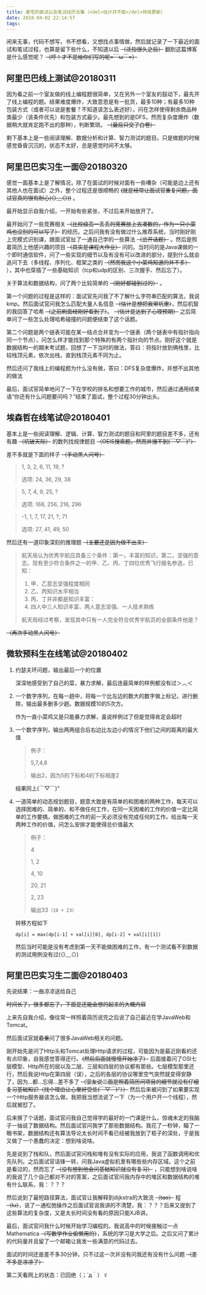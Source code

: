 ```yaml
---
title: 废宅的面试以及笔试经历合集（<del>估计并不能</del>持续更新）
date: 2018-04-02 22:14:57
tags:
---
```


闲来无事，代码不想写，书不想看，又想找点事情做，然后就记录了一下最近的面试和笔试过程，也算是留下些什么，不知道以后 ~~（泛指很久之后）~~ 翻到这篇博客是什么感觉呢？ ~~（哼！才不是给你们写的呢=￣ω￣=）~~

<!--more-->

## 阿里巴巴线上测试@20180311

因为看之前一个室友做的线上编程题很简单，又在另外一个室友的鼓动下，最先开了线上编程的题。结果难度爆炸，大致意思是有一批货，最多10种；有最多10种包装方式（或者可以说是套餐？不知道该怎么表述好），问在怎样使得剩余商品种类最少（该条件优先）和包装方式最少。最先想到的是DFS，然而复杂度爆炸（数据稍大就肯定跑不出的那种），判断繁琐。 ~~（最后只交了白卷）~~

剩下基本上是一些阅读理解、数据分析和计算、智力测试的题目。只是做题的时候感觉昏昏沉沉的，状态不太好，总是感觉时间不太够。

## 阿里巴巴实习生一面@20180320

感觉一面基本上是了解情况，除了在面试的时候对面有一些嘈杂（可能是边上还有其他人也在面试）之外，整个过程还是很顺畅的 ~~(就是经常让面试官重复问题，面试官真的很有耐心(⊙﹏⊙))~~ 。

最开始显示自我介绍，一开始有些紧张，不过后来开始放开了。

最开始问了一些竞赛相关 ~~（比校级高一丢丢的竞赛放上去凑数的，作为一只小菜鸡也没别的可以写了）~~ 的经历。之后问我有没有做过什么推荐系统，当时刚好刚上完模式识别课，跟面试官扯了一通自己学的一些算法 ~~（岔开话题）~~ 。然后是照着简历上他感兴趣的项目 ~~（其实是课程大作业）~~ 问的。当时问的是Java课做的一个即时通信软件，问了一些实现的细节以及有没有可以改进的部分，提到什么就会追问下去（多线程、序列化、框架之类的 ~~（然而我这个小菜鸡知道的并不多）~~ ），其中也穿插了一些基础知识（tcp和udp的区别、三次握手、然后忘了）。

关于算法和数据结构，问了两个比较简单的 ~~（刚好都碰到过的）~~ 。

第一个问题的过程是这样的：面试官先问我了不了解什么字符串匹配的算法，我说kmp。然后面试官问我怎么匹配大量人名信息 ~~（估计是想把我带坑里）~~，然后机智的我回答了哈希 ~~（之前刷面经刚好看到了）~~。  ~~（估计是达到了心理预期）~~ 之后简单问了一些怎么处理哈希碰撞的问题便结束了这个话题。

第二个问题是两个链表可能在某一结点合并变为一个链表（两个链表中有指针指向同一个节点），问怎么样才能找到那个特殊的有两个指针向的节点。刚好这个就是数据结构一的期末考试题，回想了一下当时的做法，答曰：将指针放到俩栈里，比较栈顶元素，依次出栈，直到栈顶元素不同为止。

然后还问了我线上的编程题为什么没有做，答曰：DFS复杂度爆炸，并想不出其他的做法

最后，面试官简单地问了一下在学校的排名和想要工作的城市，然后通过通用结束语“你还有什么问题要问吗？”结束了面试，整个过程30分钟出头。


## 埃森哲在线笔试@20180401

基本上是一些阅读理解、逻辑、计算、智力测试的题目和阿里的题目差不多，还有有趣 ~~（坑破天际）~~ 的数列找规律题目 ~~（OEIS搜索题，然而并搜不到(￣▽￣)"）~~

差不多就是下面的样子 ~~（手动黑人问号）~~

>1, 3, 2, 6, 11, 19, ?
>
>选项: 24, 36, 29, 38

>5, 7, 4, 9, 25, ?
>
>选项: 168, 256, 216, 296

>-1, 1, 7, 17, 21, ?, 71
>
>选项: 27, 41, 49, 50

然后还有一道印象深刻的推理题 ~~（主要还是因为做不出来）~~

>航天局认为优秀宇航应具备三个条件：第一，丰富的知识，第二，坚强的意志。现有至少符合条件之一的甲、乙、丙、丁四位优秀飞行报名参选，已知：
>1. 甲、乙意志坚强程度相同
>2. 乙、丙知识水平相当
>3. 丙、丁并非都是知识丰富：
>4. 四人中三人知识丰富、两人意志坚强、一人技术熟练
>
>航天局经过考察，发现其中只有一人完全符合优秀宇航员的全部条件他是？

~~（再次手动黑人问号）~~

## 微软预科生在线笔试@20180402

1. 约瑟夫环问题，输出最后一个的位置

    深深地感受到了自己的菜，暴力求解，最后连最简单的样例都没有过＞︿＜

2. 一个数字序列，在每一趟中，将每一个比左边的数大的数字做上标记，进行删除，输出最多删多少趟。数据规模10的5次方。

    作为一直小菜鸡又是只能暴力求解，虽说样例过了但是觉得肯定会超时

3. 一个数字序列，输出两两组合后右边比左边小的情况下他们之间的距离的最大值

    > 例子：
    > 
    > 5,7,4,8
    >
    > 输出2，因为5的下标和4的下标相差2

    结果同上(￣▽￣)"

4. 一道简单的动态规划题目，题意大致是有简单的和困难的两种工作，每天可以选择困难的、简单的、和不做任何工作，在同一天困难的工作的价值一定比简单的工作要搞，做困难的工作的前一天必须没有完成任何的工作。给出每一天两种工作的价值，问怎么安排才能使得总价值最大

    > 例子：
    > 
    > 4
    >
    > 1, 2
    > 
    > 4, 10
    > 
    > 20, 21
    > 
    > 2, 23
    > 
    > 输出33`（10 + 23）`

    转移方程如下

    ```
    dp[i] = max(dp[i-1] + val[i][0], dp[i-2] + val[i][1])
    ```

    然后当时可能是没有考虑到第一天不能做困难的工作，有一个测试看不到数据的测试用例没有过(⊙﹏⊙)

## 阿里巴巴实习生二面@20180403

先说结果：一曲凉凉送给自己

~~时间长了，很多都忘了，下面是还能会想的起来的大概内容~~

上来先自我介绍，像往常一样照着简历说完之后说了自己最近在学JavaWeb和Tomcat。

然后面试官就~~着重~~问了很多JavaWeb相关的问题。

刚开始先是问了Http头和Tomcat处理Http请求的过程，可能因为是最近刚看的还有点印象，自我感觉答得还行。~~（然后后面就慢慢开始凉了）~~ 后面接着问了OSI七层模型、Http所在的层以及二层、三层和四层的协议都有那些。七层模型那里还行，然后我说Http在第四层（误），之后的各层的协议哪里空气突然就变得安静了，因为...都...忘得...差不多了 ~~（室友说二面是照着简历问项目的细节就没有仔细复习基础知识（找个理由让心里好受些(￣▽￣)"））~~ 然后后来被问到了如果要实现一个Http服务器该怎么做，我把我当想法说了一下（为一个用户开一个线程），然后就被怼了。

后来换了个话题，面试官问我自己觉得学的最好的一门课是什么，惊魂未定的我脑子一抽说了数据结构。然后面试官问我学了那些数据结构。我花了一秒钟，瞄了一眼书架，数据结构还有算法导论太长时间不看已经被我放到了柜子的深处，于是我又做了一个愚蠢的决定：想到啥说啥。

先是说到了栈和队，然后面试官问栈和堆有没有实际的应用，我说了函数调用和优先队列。之后面试官话锋一转，问我Java虚拟机里有哪些些内存区域。这个之前是看过的，然而忘了 ~~（没有想到他会问基础知识就没有复习）~~ ，只能想到啥说啥的我说了几个自己都对不对的答案，之后面试官问我内存中的堆区和数据结构的堆有什么联系，我：？？？

然后说到了最短路径算法，面试官让我解释到dijkstra的大致流 ~~（tao）~~ 程 ~~（lu）~~，说了一通松弛操作之后面试官说我讲的不清楚，我：？？？后来又提到了这些算法的复杂度，又是太长时间没有看的原因只能XJB讲。

最后，面试官问我什么时候开始学习编程的。我说高中的时候接触过一点Mathematica ~~（写数学作业偷懒用的）~~，系统的学习是大学之后。之后又问了累计的代码量并且留了一个邮箱让我发一些满意的代码过去。

面试的时间还是差不多30分钟，只不过这一次并没有问我还有没有什么问题 ~~（差不多是凉凉了）~~

第二天看网上的状态：已回绝（；´д｀）ゞ



<style type="text/css"> 
.noselect {
-webkit-touch-callout: none;
-webkit-user-select: none;
-khtml-user-select: none;
-moz-user-select: none;
-o-user-select:none;
-ms-user-select: none;
user-select: none;
}
</style> 
 
<div class="noselect" unselectable="on" onselectstart="javascript:return false;">
<font color="white">
#define VK_0x10 ~
</font>
</div>


